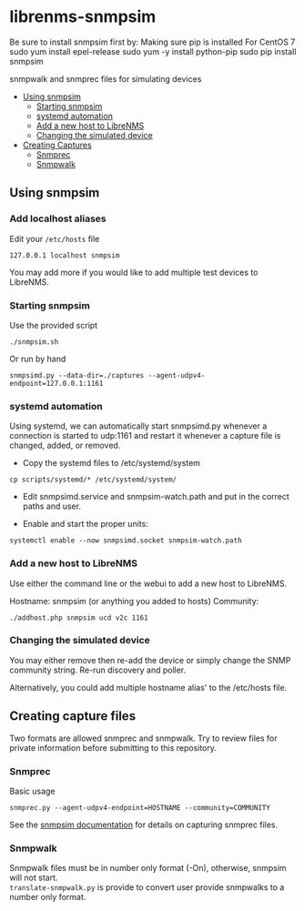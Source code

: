 # librenms-snmpsim

Be sure to install snmpsim first by:
  Making sure pip is installed
    For CentOS 7
      sudo yum install epel-release
      sudo yum -y install python-pip
      sudo pip install snmpsim

snmpwalk and snmprec files for simulating devices

 * [Using snmpsim](#using-snmpsim)
     * [Starting snmpsim](#starting-snmpsim)
     * [systemd automation](#systemd-automation)
     * [Add a new host to LibreNMS](#add-a-new-host-to-librenms)
     * [Changing the simulated device](#changing-the-simulated-device)
 * [Creating Captures](#creating-capture-files)
     * [Snmprec](#snmprec)
     * [Snmpwalk](#snmpwalk)

## Using snmpsim

### Add localhost aliases
Edit your `/etc/hosts` file
```
127.0.0.1 localhost snmpsim
```
You may add more if you would like to add multiple test devices to LibreNMS.

### Starting snmpsim
Use the provided script
```
./snmpsim.sh
```

Or run by hand
```
snmpsimd.py --data-dir=./captures --agent-udpv4-endpoint=127.0.0.1:1161
```

### systemd automation
Using systemd, we can automatically start snmpsimd.py whenever a connection is started to udp:1161
and restart it whenever a capture file is changed, added, or removed.

 * Copy the systemd files to /etc/systemd/system
```
cp scripts/systemd/* /etc/systemd/system/
```
 * Edit snmpsimd.service and snmpsim-watch.path and put in the correct paths and user.

 * Enable and start the proper units:
```
systemctl enable --now snmpsimd.socket snmpsim-watch.path
```


### Add a new host to LibreNMS
Use either the command line or the webui to add a new host to LibreNMS.

Hostname: snmpsim (or anything you added to hosts)
Community: <The name of the file you want to simulate>

```
./addhost.php snmpsim ucd v2c 1161

```


### Changing the simulated device

You may either remove then re-add the device or simply change the SNMP community string.
Re-run discovery and poller.

Alternatively, you could add multiple hostname alias' to the /etc/hosts file.


## Creating capture files

Two formats are allowed snmprec and snmpwalk.
Try to review files for private information before submitting to this repository.

### Snmprec
Basic usage
```
snmprec.py --agent-udpv4-endpoint=HOSTNAME --community=COMMUNITY
```
See the [snmpsim documentation](http://snmpsim.sourceforge.net/snapshotting.html) for details on capturing snmprec files.

### Snmpwalk
Snmpwalk files must be in number only format (-On), otherwise, snmpsim will not start.  
`translate-snmpwalk.py` is provide to convert user provide snmpwalks to a number only format.
